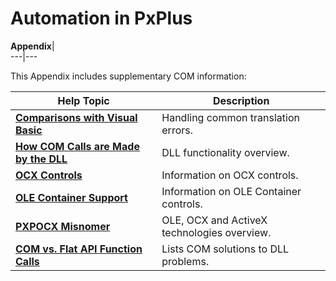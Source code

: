 # Automation in PxPlus

**Appendix**|   
---|---  
  
This Appendix includes supplementary COM information:

**Help Topic** |  **Description**  
---|---  
**[Comparisons with Visual Basic](Comparisons%20with%20Visual%20Basic/Overview.md)** |  Handling common translation errors.  
**[How COM Calls are Made by the DLL](Advanced%20Topics/How%20COM%20Calls%20are%20Made%20by%20the%20DLL.md)** |  DLL functionality overview.  
**[OCX Controls](Advanced%20Topics/OCX%20Controls.md)** |  Information on OCX controls.  
**[OLE Container Support](Advanced%20Topics/OLE%20Container%20Support.md)** |  Information on OLE Container controls.  
**[PXPOCX Misnomer](PXPOCX%20Misnomer/Overview.md)** |  OLE, OCX and ActiveX technologies overview.  
**[COM vs. Flat API Function Calls](COM%20vs.%20Flat%20API%20Function%20Calls/Overview.md)** |  Lists COM solutions to DLL problems.
